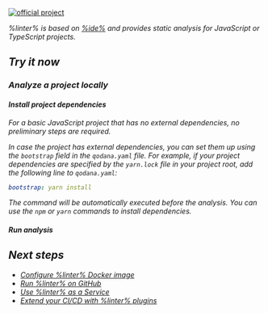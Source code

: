 [//]: # (title: Qodana for JS)

[![official project](https://jb.gg/badges/official-flat-square.svg)](https://confluence.jetbrains.com/display/ALL/JetBrains+on+GitHub)

<note>
    <p>
<include src="lib_qd.xml" include-id="eap-warning">
<var name="product" value="Qodana JS"/>
</include>
</p>
</note>

<var name="linter" value="Qodana for JS"/>

<var name="linter" value="Qodana JS"/>
<var name="ide" value="WebStorm"/>
<var name="docker-image" value="jetbrains/qodana-js:2021.3-eap"/>

%linter% is based on [%ide%](https://www.jetbrains.com/webstorm/) and provides static analysis for JavaScript or TypeScript projects.

## Try it now

### Analyze a project locally

#### Install project dependencies

For a basic JavaScript project that has no external dependencies, no preliminary steps are required.

In case the project has external dependencies, you can set them up using the `bootstrap` field in the `qodana.yaml` file. 
For example, if your project dependencies are specified by the `yarn.lock` file in your project root, add the following 
line to `qodana.yaml`:

```yaml
bootstrap: yarn install
```

The command will be automatically executed before the analysis. You can use the `npm` or `yarn` commands to install dependencies.

#### Run analysis

<p><include src="lib_qd.xml" include-id="qodana-cli-quickstart" use-filter="js-py,js-only,non-gs,empty"/></p>

## Next steps

- <a href="qodana-js-docker-readme.xml">Configure %linter% Docker image</a>
- <a href="qodana-github-action.md">Run %linter% on GitHub</a>
- <a href="service.md">Use %linter% as a Service</a>
- <a href="ci.md">Extend your CI/CD with %linter% plugins</a>
